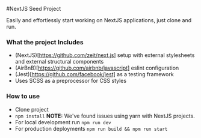 #NextJS Seed Project

Easily and effortlessly start working on NextJS applications, just clone and run.

### What the project Includes

- (NextJS)[https://github.com/zeit/next.js] setup with external stylesheets and external structural components
- (AirBnB)[https://github.com/airbnb/javascript] eslint configuration
- (Jest)[https://github.com/facebook/jest] as a testing framework
- Uses SCSS as a preprocessor for CSS styles

### How to use

- Clone project
- `npm install` **NOTE:** We've found issues using yarn with NextJS projects.
- For local development run `npm run dev`
- For production deployments `npm run build && npm run start`
